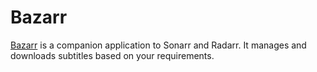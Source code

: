 # Bazarr

[Bazarr](https://www.bazarr.media/) is a companion application to Sonarr and Radarr. It manages and downloads subtitles based on your requirements.
